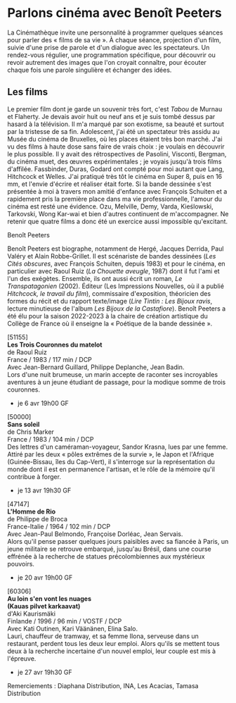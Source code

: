 # Parlons cinéma avec Benoît Peeters

La Cinémathèque invite une personnalité à programmer quelques séances pour parler des « films de sa vie ». À chaque séance, projection d'un film, suivie d'une prise de parole et d'un dialogue avec les spectateurs. Un rendez-vous régulier, une programmation spécifique, pour découvrir ou revoir autrement des images que l'on croyait connaître, pour écouter chaque fois une parole singulière et échanger des idées.

## Les films

Le premier film dont je garde un souvenir très fort, c'est _Tabou_ de Murnau et Flaherty. Je devais avoir huit ou neuf ans et je suis tombé dessus par hasard à la télévision. Il m'a marqué par son exotisme, sa beauté et surtout par la tristesse de sa fin. Adolescent, j'ai été un spectateur très assidu au Musée du cinéma de Bruxelles, où les places étaient très bon marché. J'ai vu des films à haute dose sans faire de vrais choix : je voulais en découvrir le plus possible. Il y avait des rétrospectives de Pasolini, Visconti, Bergman, du cinéma muet, des œuvres expérimentales ; je voyais jusqu'à trois films d'affilée. Fassbinder, Duras, Godard ont compté pour moi autant que Lang, Hitchcock et Welles. J'ai pratiqué très tôt le cinéma en Super 8, puis en 16 mm, et l'envie d'écrire et réaliser était forte. Si la bande dessinée s'est présentée à moi à travers mon amitié d'enfance avec François Schuiten et a rapidement pris la première place dans ma vie professionnelle, l'amour du cinéma est resté une évidence. Ozu, Melville, Demy, Varda, Kieślowski, Tarkovski, Wong Kar-wai et bien d'autres continuent de m'accompagner. Ne retenir que quatre films a donc été un exercice aussi impossible qu'excitant.

Benoît Peeters

Benoît Peeters est biographe, notamment de Hergé, Jacques Derrida, Paul Valéry et Alain Robbe-Grillet. Il est scénariste de bandes dessinées (_Les Cités obscures_, avec François Schuiten, depuis 1983) et pour le cinéma, en particulier avec Raoul Ruiz (_La Chouette aveugle_, 1987) dont il fut l'ami et l'un des exégètes. Ensemble, ils ont aussi écrit un roman, _Le Transpatagonien_ (2002). Éditeur (Les Impressions Nouvelles, où il a publié _Hitchcock, le travail du film_), commissaire d'exposition, théoricien des formes du récit et du rapport texte/image (_Lire Tintin : Les Bijoux ravis_, lecture minutieuse de l'album _Les Bijoux de la Castafiore_). Benoît Peeters a été élu pour la saison 2022-2023 à la chaire de création artistique du Collège de France où il enseigne la « Poétique de la bande dessinée ».

[51155]  
**Les Trois Couronnes du matelot**  
de Raoul Ruiz  
France / 1983 / 117 min / DCP  
Avec Jean-Bernard Guillard, Philippe Deplanche, Jean Badin.  
Lors d'une nuit brumeuse, un marin accepte de raconter ses incroyables aventures à un jeune étudiant de passage, pour la modique somme de trois couronnes.

- je 6 avr 19h00 GF

[50000]  
**Sans soleil**  
de Chris Marker  
France / 1983 / 104 min / DCP  
Des lettres d'un caméraman-voyageur, Sandor Krasna, lues par une femme. Attiré par les deux « pôles extrêmes de la survie », le Japon et l'Afrique (Guinée-Bissau, îles du Cap-Vert), il s'interroge sur la représentation du monde dont il est en permanence l'artisan, et le rôle de la mémoire qu'il contribue à forger.

- je 13 avr 19h30 GF

[47147]  
**L'Homme de Rio**  
de Philippe de Broca  
France-Italie / 1964 / 102 min / DCP  
Avec Jean-Paul Belmondo, Françoise Dorléac, Jean Servais.  
Alors qu'il pense passer quelques jours paisibles avec sa fiancée à Paris, un jeune militaire se retrouve embarqué, jusqu'au Brésil, dans une course effrénée à la recherche de statues précolombiennes aux mystérieux pouvoirs.

- je 20 avr 19h00 GF

[60306]  
**Au loin s'en vont les nuages**  
**(Kauas pilvet karkaavat)**  
d'Aki Kaurismäki  
Finlande / 1996 / 96 min / VOSTF / DCP  
Avec Kati Outinen, Kari Väänänen, Elina Salo.  
Lauri, chauffeur de tramway, et sa femme Ilona, serveuse dans un restaurant, perdent tous les deux leur emploi. Alors qu'ils se mettent tous deux à la recherche incertaine d'un nouvel emploi, leur couple est mis à l'épreuve.

- je 27 avr 19h30 GF

Remerciements : Diaphana Distribution, INA, Les Acacias, Tamasa Distribution
